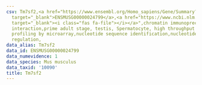 ```yaml
---
csv: Tm7sf2,<a href="https://www.ensembl.org/Homo_sapiens/Gene/Summary?db=core;g=ENSMUSG00000024799"
  target="_blank">ENSMUSG00000024799</a>,<a href="https://www.ncbi.nlm.nih.gov/pubmed/23834426"
  target="_blank"><i class="fas fa-file"></i></a>",chromatin immunoprecipitation assay,direct
  interaction,prime adult stage, testis, Spermatocyte, high throughput transcription
  profiling by microarray,nucleotide sequence identification,nucleotide sequence identification,transcriptional
  regulation,
data_alias: Tm7sf2
data_id: ENSMUSG00000024799
data_numevidence: 1
data_species: Mus musculus
data_taxid: '10090'
title: Tm7sf2
---
```

